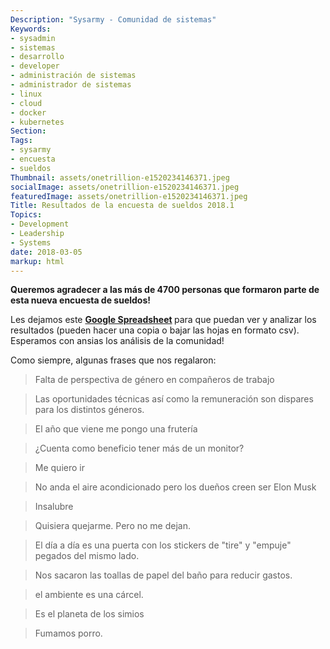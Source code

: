 ```yaml
---
Description: "Sysarmy - Comunidad de sistemas"
Keywords:
- sysadmin 
- sistemas
- desarrollo
- developer
- administración de sistemas
- administrador de sistemas
- linux
- cloud
- docker
- kubernetes
Section: 
Tags:
- sysarmy
- encuesta
- sueldos
Thumbnail: assets/onetrillion-e1520234146371.jpeg
socialImage: assets/onetrillion-e1520234146371.jpeg
featuredImage: assets/onetrillion-e1520234146371.jpeg
Title: Resultados de la encuesta de sueldos 2018.1
Topics:
- Development
- Leadership
- Systems
date: 2018-03-05
markup: html
---
```


<p><strong>Queremos agradecer a las más de 4700 personas que formaron parte de esta nueva encuesta de sueldos!</strong></p>
<p>Les dejamos este <strong><a href="https://docs.google.com/spreadsheets/d/1OcOGeYEsI-iIO_QNfl_8avUK2ifg9wRFUly-f-c1CJM/edit#gid=2144425141" target="_blank" rel="noopener">Google Spreadsheet</a> </strong>para que puedan ver y analizar los resultados (pueden hacer una copia o bajar las hojas en formato csv). Esperamos con ansias los análisis de la comunidad!</p>
<p>Como siempre, algunas frases que nos regalaron:</p>
<blockquote><p>Falta de perspectiva de género en compañeros de trabajo</p></blockquote>
<blockquote><p>Las oportunidades técnicas así como la remuneración son dispares para los distintos géneros.</p></blockquote>
<blockquote><p>El año que viene me pongo una frutería</p></blockquote>
<blockquote><p>¿Cuenta como beneficio tener más de un monitor?</p></blockquote>
<blockquote><p>Me quiero ir</p></blockquote>
<blockquote><p>No anda el aire acondicionado pero los dueños creen ser Elon Musk</p></blockquote>
<blockquote><p>Insalubre</p></blockquote>
<blockquote><p>Quisiera quejarme. Pero no me dejan.</p></blockquote>
<blockquote><p>El día a día es una puerta con los stickers de "tire" y "empuje" pegados del mismo lado.</p></blockquote>
<blockquote><p>Nos sacaron las toallas de papel del baño para reducir gastos.</p></blockquote>
<blockquote><p>el ambiente es una cárcel.</p></blockquote>
<blockquote><p>Es el planeta de los simios</p></blockquote>
<blockquote><p>Fumamos porro.</p></blockquote>
